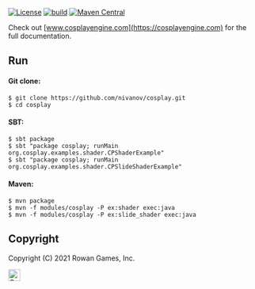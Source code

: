 [![License](https://img.shields.io/badge/license-Apache%202-blue.svg)](https://raw.githubusercontent.com/apache/opennlp/master/LICENSE)
[![build](https://github.com/nivanov/cosplay/actions/workflows/build.yml/badge.svg)](https://github.com/nivanov/cosplay/actions/workflows/build.yml)
[![Maven Central](https://img.shields.io/maven-central/v/org.cosplayengine/cosplay.svg?label=Maven%20Central)](https://search.maven.org/search?q=g:%22org.cosplayengine%22%20AND%20a:%22cosplay%22)

Check out [www.cosplayengine.com](https://cosplayengine.com) for the full documentation.

## Run
#### Git clone:
```shell
$ git clone https://github.com/nivanov/cosplay.git
$ cd cosplay
```
#### SBT:
```shell
$ sbt package
$ sbt "package cosplay; runMain org.cosplay.examples.shader.CPShaderExample"
$ sbt "package cosplay; runMain org.cosplay.examples.shader.CPSlideShaderExample"
```
#### Maven:
```shell
$ mvn package
$ mvn -f modules/cosplay -P ex:shader exec:java
$ mvn -f modules/cosplay -P ex:slide_shader exec:java
```

## Copyright
Copyright (C) 2021 Rowan Games, Inc.

<img src="https://cosplayengine.com/images/cosplay-grey.gif" height="24px" alt="CosPlay Logo">


